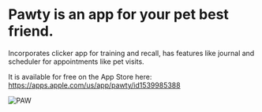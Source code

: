 # Pawty is an app for your pet best friend. 


Incorporates clicker app for training and recall, has features like journal and scheduler for appointments like pet visits.

It is available for free on the App Store here:
https://apps.apple.com/us/app/pawty/id1539985388




![PAW](https://user-images.githubusercontent.com/124749297/228023554-b2978dfc-e660-47df-8728-467d67cca58e.png)

